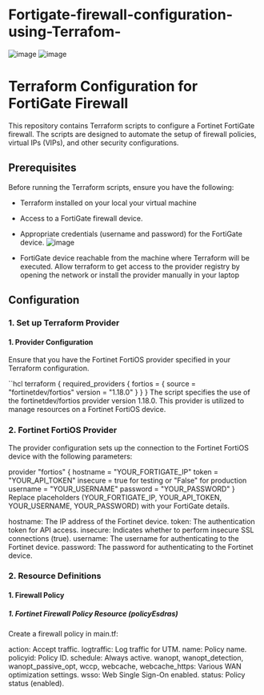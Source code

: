 # Fortigate-firewall-configuration-using-Terrafom-


![image](https://github.com/ESUMAILI/Fortigate-firewall-configuration-using-Terrafom-/assets/91162045/ad3694bc-30af-4b5c-a44d-8c166f0b2acf)  ![image](https://github.com/ESUMAILI/Fortigate-firewall-configuration-using-Terrafom-/assets/91162045/570f8554-763d-42df-af03-a17fb145da8b)



# Terraform Configuration for FortiGate Firewall

This repository contains Terraform scripts to configure a Fortinet FortiGate firewall. The scripts are designed to automate the setup of firewall policies, virtual IPs (VIPs), and other security configurations.

## Prerequisites

Before running the Terraform scripts, ensure you have the following:

- Terraform installed on your local your virtual machine 
- Access to a FortiGate firewall device.
- Appropriate credentials (username and password) for the FortiGate device.
![image](https://github.com/ESUMAILI/Fortigate-firewall-configuration-using-Terrafom-/assets/91162045/3716f1d7-1984-44d8-8be4-984ca0d724e1)


  
- FortiGate device reachable from the machine where Terraform will be executed.
Allow terraform to get access to the provider registry by opening the network or install the provider manually in your laptop

## Configuration

### 1. Set up Terraform Provider
#### 1. Provider Configuration 
Ensure that you have the Fortinet FortiOS provider specified in your Terraform configuration.

``hcl
terraform {
  required_providers {
    fortios = {
      source  = "fortinetdev/fortios"
      version = "1.18.0"
    }
  }
}
The script specifies the use of the fortinetdev/fortios provider version 1.18.0. This provider is utilized to manage resources on a Fortinet FortiOS device.

### 2. Fortinet FortiOS Provider

The provider configuration sets up the connection to the Fortinet FortiOS device with the following parameters:

provider "fortios" {
  hostname = "YOUR_FORTIGATE_IP"
  token    = "YOUR_API_TOKEN"
  insecure = true for testing or "False" for production
  username = "YOUR_USERNAME"
  password = "YOUR_PASSWORD"
}
Replace placeholders (YOUR_FORTIGATE_IP, YOUR_API_TOKEN, YOUR_USERNAME, YOUR_PASSWORD) with your FortiGate details.

hostname: The IP address of the Fortinet device.
token: The authentication token for API access.
insecure: Indicates whether to perform insecure SSL connections (true).
username: The username for authenticating to the Fortinet device.
password: The password for authenticating to the Fortinet device.


### 2. Resource Definitions

#### 1. Firewall Policy
##### 1. Fortinet Firewall Policy Resource (policyEsdras)

Create a firewall policy in main.tf:

action: Accept traffic.
logtraffic: Log traffic for UTM.
name: Policy name.
policyid: Policy ID.
schedule: Always active.
wanopt, wanopt_detection, wanopt_passive_opt, wccp, webcache, webcache_https: Various WAN optimization settings.
wsso: Web Single Sign-On enabled.
status: Policy status (enabled).
